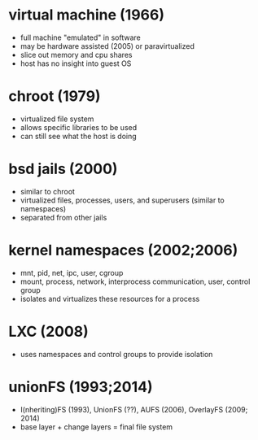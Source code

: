 # virtual machine (1966)
 - full machine "emulated" in software
 - may be hardware assisted (2005) or paravirtualized
 - slice out memory and cpu shares
 - host has no insight into guest OS
# chroot (1979)
 - virtualized file system
 - allows specific libraries to be used
 - can still see what the host is doing
# bsd jails (2000)
 - similar to chroot
 - virtualized files, processes, users, and superusers (similar to namespaces)
 - separated from other jails
# kernel namespaces (2002;2006)
 - mnt, pid, net, ipc, user, cgroup
 - mount, process, network, interprocess communication, user, control group
 - isolates and virtualizes these resources for a process
# LXC (2008)
 - uses namespaces and control groups to provide isolation
# unionFS (1993;2014)
 - I(nheriting)FS (1993), UnionFS (??), AUFS (2006), OverlayFS (2009; 2014)
 - base layer + change layers = final file system

